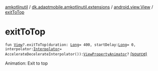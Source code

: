 [amkotlinutil](../../index.md) / [dk.adaptmobile.amkotlinutil.extensions](../index.md) / [android.view.View](index.md) / [exitToTop](./exit-to-top.md)

# exitToTop

`fun `[`View`](https://developer.android.com/reference/android/view/View.html)`?.exitToTop(duration: `[`Long`](https://kotlinlang.org/api/latest/jvm/stdlib/kotlin/-long/index.html)` = 400, startDelay: `[`Long`](https://kotlinlang.org/api/latest/jvm/stdlib/kotlin/-long/index.html)` = 0, interpolator: `[`Interpolator`](https://developer.android.com/reference/android/view/animation/Interpolator.html)` = AccelerateDecelerateInterpolator()): `[`ViewPropertyAnimator`](https://developer.android.com/reference/android/view/ViewPropertyAnimator.html)`?` [(source)](https://github.com/adaptmobile-organization/amkotlinutil/tree/master/amkotlinutil/amkotlinutil/src/main/java/dk/adaptmobile/amkotlinutil/extensions/ViewAnimationExtensions.kt#L186)

Animation: Exit to top

